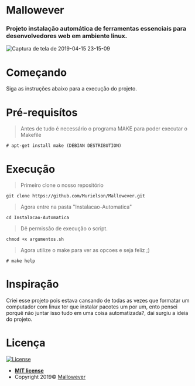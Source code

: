 # Mallowever
### Projeto instalação automática de ferramentas essenciais para desenvolvedores web em ambiente linux.
![Captura de tela de 2019-04-15 23-15-09](https://user-images.githubusercontent.com/40250320/56181748-7f012e00-5fd4-11e9-96de-5ac20def6082.png)


# Começando
Siga as instruções abaixo para a execução do projeto.

# Pré-requisítos
> Antes de tudo é necessário o programa MAKE para poder executar o Makefile

```
# apt-get install make (DEBIAN DESTRIBUTION)

```

# Execução
> Primeiro clone o nosso repositório 
```
git clone https://github.com/Murielson/Mallowever.git

```
> Agora entre na pasta "Instalacao-Automatica"

```
cd Instalacao-Automatica

```
> Dê permissão de execução o script.
```
chmod +x argumentos.sh

```
> Agora utilize o make para ver as opcoes e seja feliz ;)

```
# make help

```
# Inspiração
Criei esse projeto pois estava cansando de todas as vezes que formatar um computador com linux ter que instalar pacotes um por um, ento pensei porquê não juntar isso tudo em uma coisa automatizada?, dai surgiu a ideia do projeto.

# Licença
[![License](http://img.shields.io/:license-mit-blue.svg?style=flat-square)](http://badges.mit-license.org)
- **[MIT license](http://opensource.org/licenses/mit-license.php)**
- Copyright 2019© <a href="https://github.com/Murielson/Mallowever" target="_blank">Mallowever</a>


